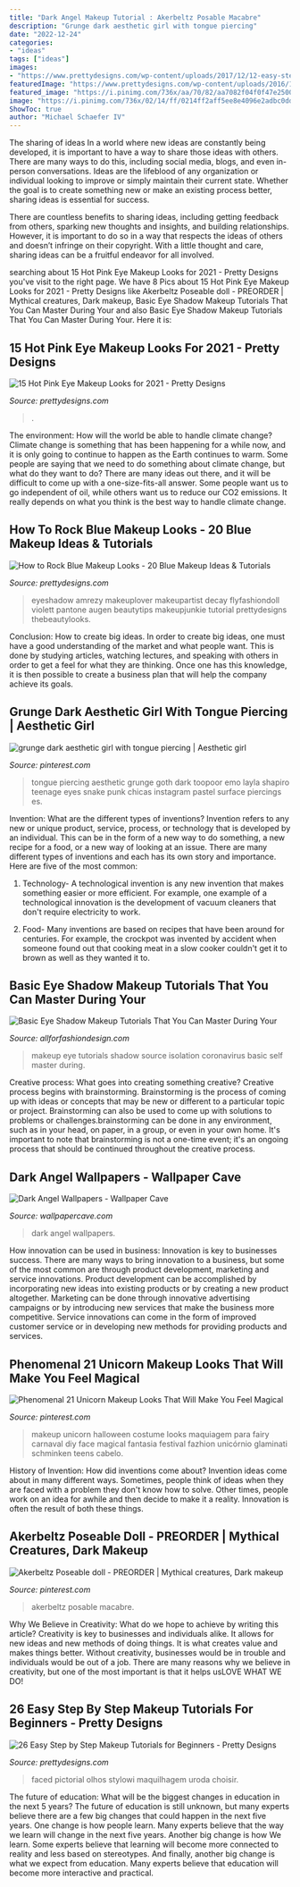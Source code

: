 ```yaml
---
title: "Dark Angel Makeup Tutorial : Akerbeltz Posable Macabre"
description: "Grunge dark aesthetic girl with tongue piercing"
date: "2022-12-24"
categories:
- "ideas"
tags: ["ideas"]
images:
- "https://www.prettydesigns.com/wp-content/uploads/2017/12/12-easy-step-by-step-makeup-tutorials-for-beginners-4.jpg"
featuredImage: "https://www.prettydesigns.com/wp-content/uploads/2016/12/how-to-rock-blue-makeup-looks-blue-makeup-ideas-tutorials-15.jpg"
featured_image: "https://i.pinimg.com/736x/aa/70/82/aa7082f04f0f47e2500410b8bc1a0623.jpg"
image: "https://i.pinimg.com/736x/02/14/ff/0214ff2aff5ee8e4096e2adbc0dd93ea.jpg"
ShowToc: true
author: "Michael Schaefer IV"
---
```



The sharing of ideas
In a world where new ideas are constantly being developed, it is important to have a way to share those ideas with others. There are many ways to do this, including social media, blogs, and even in-person conversations.
Ideas are the lifeblood of any organization or individual looking to improve or simply maintain their current state. Whether the goal is to create something new or make an existing process better, sharing ideas is essential for success.

There are countless benefits to sharing ideas, including getting feedback from others, sparking new thoughts and insights, and building relationships. However, it is important to do so in a way that respects the ideas of others and doesn’t infringe on their copyright. With a little thought and care, sharing ideas can be a fruitful endeavor for all involved.

	

		
searching about 15 Hot Pink Eye Makeup Looks for 2021 - Pretty Designs you've visit to the right page. We have 8 Pics about 15 Hot Pink Eye Makeup Looks for 2021 - Pretty Designs like Akerbeltz Poseable doll - PREORDER | Mythical creatures, Dark makeup, Basic Eye Shadow Makeup Tutorials That You Can Master During Your and also Basic Eye Shadow Makeup Tutorials That You Can Master During Your. Here it is:
		
    
## 15 Hot Pink Eye Makeup Looks For 2021 - Pretty Designs

<img loading=lazy src="http://www.prettydesigns.com/wp-content/uploads/2014/07/Bright-Pink-Eyes-and-Lips.jpg?is-pending-load=1" onerror="this.onerror=null;this.src='https://tse1.mm.bing.net/th?id=OIP.hO_hAm5dRbVr389KjWtmjQHaLH&amp;pid=15.1';" alt="15 Hot Pink Eye Makeup Looks for 2021 - Pretty Designs">

_Source: prettydesigns.com_

>. 

	

The environment: How will the world be able to handle climate change?
Climate change is something that has been happening for a while now, and it is only going to continue to happen as the Earth continues to warm. Some people are saying that we need to do something about climate change, but what do they want to do? There are many ideas out there, and it will be difficult to come up with a one-size-fits-all answer. Some people want us to go independent of oil, while others want us to reduce our CO2 emissions. It really depends on what you think is the best way to handle climate change.

    
## How To Rock Blue Makeup Looks - 20 Blue Makeup Ideas &amp; Tutorials

<img loading=lazy src="https://www.prettydesigns.com/wp-content/uploads/2016/12/how-to-rock-blue-makeup-looks-blue-makeup-ideas-tutorials-15.jpg" onerror="this.onerror=null;this.src='https://tse4.mm.bing.net/th?id=OIP.A-ckXgwsKEDyPqalgLopqQHaHa&amp;pid=15.1';" alt="How to Rock Blue Makeup Looks - 20 Blue Makeup Ideas &amp; Tutorials">

_Source: prettydesigns.com_

>eyeshadow amrezy makeuplover makeupartist decay flyfashiondoll violett pantone augen beautytips makeupjunkie tutorial prettydesigns thebeautylooks. 

	

Conclusion: How to create big ideas.
In order to create big ideas, one must have a good understanding of the market and what people want. This is done by studying articles, watching lectures, and speaking with others in order to get a feel for what they are thinking. Once one has this knowledge, it is then possible to create a business plan that will help the company achieve its goals.

    
## Grunge Dark Aesthetic Girl With Tongue Piercing | Aesthetic Girl

<img loading=lazy src="https://i.pinimg.com/736x/02/14/ff/0214ff2aff5ee8e4096e2adbc0dd93ea.jpg" onerror="this.onerror=null;this.src='https://tse1.mm.bing.net/th?id=OIP.924NA-7w03oFfuKtp0N-kgHaJQ&amp;pid=15.1';" alt="grunge dark aesthetic girl with tongue piercing | Aesthetic girl">

_Source: pinterest.com_

>tongue piercing aesthetic grunge goth dark toopoor emo layla shapiro teenage eyes snake punk chicas instagram pastel surface piercings es. 

	

Invention: What are the different types of inventions?
Invention refers to any new or unique product, service, process, or technology that is developed by an individual. This can be in the form of a new way to do something, a new recipe for a food, or a new way of looking at an issue. There are many different types of inventions and each has its own story and importance. Here are five of the most common:
1. Technology- A technological invention is any new invention that makes something easier or more efficient. For example, one example of a technological innovation is the development of vacuum cleaners that don't require electricity to work.

2. Food- Many inventions are based on recipes that have been around for centuries. For example, the crockpot was invented by accident when someone found out that cooking meat in a slow cooker couldn't get it to brown as well as they wanted it to.

    
## Basic Eye Shadow Makeup Tutorials That You Can Master During Your

<img loading=lazy src="https://allforfashiondesign.com/wp-content/uploads/2020/03/makeup-tutorials-8-600x661.jpg" onerror="this.onerror=null;this.src='https://tse3.mm.bing.net/th?id=OIP.NySWScokno9mAyjJo8BlfgHaIK&amp;pid=15.1';" alt="Basic Eye Shadow Makeup Tutorials That You Can Master During Your">

_Source: allforfashiondesign.com_

>makeup eye tutorials shadow source isolation coronavirus basic self master during. 

	

Creative process: What goes into creating something creative?
Creative process begins with brainstorming. Brainstorming is the process of coming up with ideas or concepts that may be new or different to a particular topic or project. Brainstorming can also be used to come up with solutions to problems or challenges.brainstorming can be done in any environment, such as in your head, on paper, in a group, or even in your own home. It's important to note that brainstorming is not a one-time event; it's an ongoing process that should be continued throughout the creative process.

    
## Dark Angel Wallpapers - Wallpaper Cave

<img loading=lazy src="https://wallpapercave.com/wp/946ldqh.jpg" onerror="this.onerror=null;this.src='https://tse3.mm.bing.net/th?id=OIP.5WKZHEowNbmJWxGHVNj58AHaEK&amp;pid=15.1';" alt="Dark Angel Wallpapers - Wallpaper Cave">

_Source: wallpapercave.com_

>dark angel wallpapers. 

	

How innovation can be used in business:
Innovation is key to businesses success. There are many ways to bring innovation to a business, but some of the most common are through product development, marketing and service innovations. Product development can be accomplished by incorporating new ideas into existing products or by creating a new product altogether. Marketing can be done through innovative advertising campaigns or by introducing new services that make the business more competitive. Service innovations can come in the form of improved customer service or in developing new methods for providing products and services.

    
## Phenomenal 21 Unicorn Makeup Looks That Will Make You Feel Magical

<img loading=lazy src="https://i.pinimg.com/736x/aa/70/82/aa7082f04f0f47e2500410b8bc1a0623.jpg" onerror="this.onerror=null;this.src='https://tse1.mm.bing.net/th?id=OIP.BepvZKgsrbLovPrxgEDddgHaLG&amp;pid=15.1';" alt="Phenomenal 21 Unicorn Makeup Looks That Will Make You Feel Magical">

_Source: pinterest.com_

>makeup unicorn halloween costume looks maquiagem para fairy carnaval diy face magical fantasia festival fazhion unicórnio glaminati schminken teens cabelo. 

	

History of Invention: How did inventions come about?
Invention ideas come about in many different ways. Sometimes, people think of ideas when they are faced with a problem they don't know how to solve. Other times, people work on an idea for awhile and then decide to make it a reality. Innovation is often the result of both these things.

    
## Akerbeltz Poseable Doll - PREORDER | Mythical Creatures, Dark Makeup

<img loading=lazy src="https://i.pinimg.com/736x/66/32/f1/6632f19eaf179439fa8d62a5a8fe50f7.jpg" onerror="this.onerror=null;this.src='https://tse2.mm.bing.net/th?id=OIP.ulo1QqanTdSkbEohOP71awHaLH&amp;pid=15.1';" alt="Akerbeltz Poseable doll - PREORDER | Mythical creatures, Dark makeup">

_Source: pinterest.com_

>akerbeltz posable macabre. 

	

Why We Believe in Creativity: What do we hope to achieve by writing this article?
Creativity is key to businesses and individuals alike. It allows for new ideas and new methods of doing things. It is what creates value and makes things better. Without creativity, businesses would be in trouble and individuals would be out of a job. There are many reasons why we believe in creativity, but one of the most important is that it helps usLOVE WHAT WE DO!

    
## 26 Easy Step By Step Makeup Tutorials For Beginners - Pretty Designs

<img loading=lazy src="https://www.prettydesigns.com/wp-content/uploads/2017/12/12-easy-step-by-step-makeup-tutorials-for-beginners-4.jpg" onerror="this.onerror=null;this.src='https://tse3.mm.bing.net/th?id=OIP.-4zbHCX1Ml5iQbz3sTZx5AHaHa&amp;pid=15.1';" alt="26 Easy Step by Step Makeup Tutorials for Beginners - Pretty Designs">

_Source: prettydesigns.com_

>faced pictorial olhos stylowi maquilhagem uroda choisir. 

	

The future of education: What will be the biggest changes in education in the next 5 years?
The future of education is still unknown, but many experts believe there are a few big changes that could happen in the next five years. 
One change is how people learn. Many experts believe that the way we learn will change in the next five years. 
Another big change is how We learn. Some experts believe that learning will become more connected to reality and less based on stereotypes. 
And finally, another big change is what we expect from education. Many experts believe that education will become more interactive and practical.

